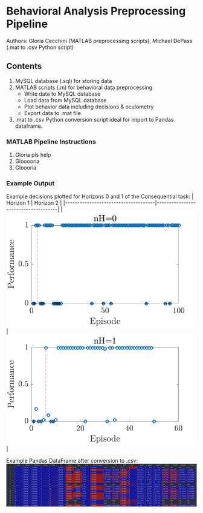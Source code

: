 # Behavioral Analysis Preprocessing Pipeline
Authors: Gloria Cecchini (MATLAB preprocessing scripts), Michael DePass (.mat to .csv Python script)
## Contents
1. MySQL database (.sql) for storing data 
2. MATLAB scripts (.m) for behavioral data preprocessing
    - Write data to MySQL database 
    - Load data from MySQL database
    - Plot behavior data including decisions & oculometry
    - Export data to .mat file 
3. .mat to .csv Python conversion script ideal for import to Pandas dataframe.

### MATLAB Pipeline Instructions
1. Gloria pls help
2. Glooooria 
3. Gloooria

### Example Output
Example decisions plotted for Horizons 0 and 1 of the Consequential task:
| Horizon 1                           |                           Horizon 2 |
|-------------------------------------|-------------------------------------|
|![](./img/sample_behavior_data_h0.png)   |![](./img/sample_behavior_data_h1.png)   |

Example Pandas DataFrame after conversion to .csv:
![](./img/dataframe.png)
